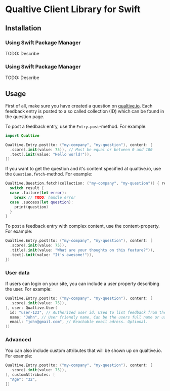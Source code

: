 # Qualtive Client Library for Swift

## Installation

### Using Swift Package Manager

TODO: Describe

### Using Swift Package Manager

TODO: Describe

## Usage

First of all, make sure you have created a question on [qualtive.io](https://qualtive.io). Each feedback entry is posted to a so called collection (ID) which can be found in the question page.

To post a feedback entry, use the `Entry.post`-method. For example:

```swift
import Qualtive

Qualtive.Entry.post(to: ("my-company", "my-question"), content: [
  .score(.init(value: 75)), // Must be equal or between 0 and 100
  .text(.init(value: "Hello world!")),
])
```

If you want to get the question and it's content specified at qualtive.io, use the `Question.fetch`-method. For example:

```swift
Qualtive.Question.fetch(collection: ("my-company", "my-question")) { result in
  switch result {
  case .failure(let error):
    break // TODO: handle error
  case .success(let question):
    print(question)
  }
}
```

To post a feedback entry with complex content, use the content-property. For example:

```swift
Qualtive.Entry.post(to: ("my-company", "my-question"), content: [
  .score(.init(value: 75)),
  .title(.init(value: "What are your thoughts on this feature?")),
  .text(.init(value: "It's awesome!")),
})
```

### User data

If users can login on your site, you can include a user property describing the user. For example:

```swift
Qualtive.Entry.post(to: ("my-company", "my-question"), content: [
  .score(.init(value: 75)),
], user: Qualtive.User(
  id: "user-123", // Authorized user id. Used to list feedback from the same user.
  name: "John", // User friendly name. Can be the users full name or username. Optional.
  email: "john@gmail.com", // Reachable email adress. Optional.
))
```

### Advanced

You can also include custom attributes that will be shown up on qualtive.io. For example:

```swift
Qualtive.Entry.post(to: ("my-company", "my-question"), content: [
  .score(.init(value: 75)),
], customAttributes: [
  "Age": "32",
])
```
